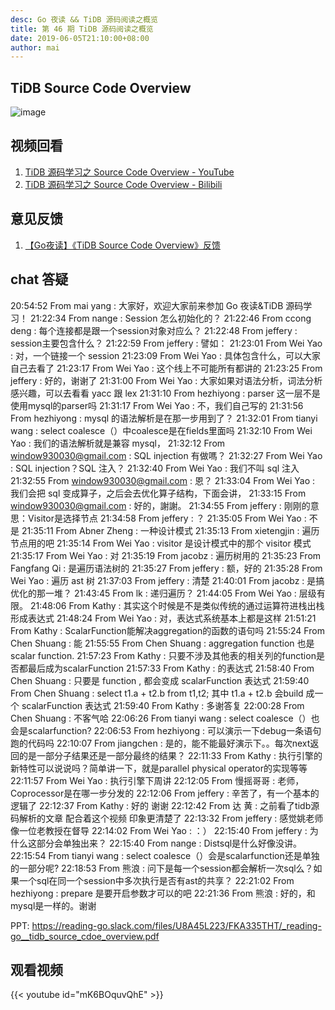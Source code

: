 ```yaml
---
desc: Go 夜读 && TiDB 源码阅读之概览
title: 第 46 期 TiDB 源码阅读之概览
date: 2019-06-05T21:10:00+08:00
author: mai
---
```


## TiDB Source Code Overview

![image](https://user-images.githubusercontent.com/1710912/58966936-c7bfb100-87e5-11e9-9479-8f9e95105227.png)

## 视频回看

1. [TiDB 源码学习之 Source Code Overview - YouTube](https://youtu.be/mK6BOquvQhE)
2. [TiDB 源码学习之 Source Code Overview - Bilibili](https://www.bilibili.com/video/av54658699/)

## 意见反馈

1. [【Go夜读】《TiDB Source Code Overview》反馈](https://docs.google.com/forms/d/e/1FAIpQLSeaj0ZxZJhfqa0oS8MZGtTDIylSCAdLq1ymnkYhfbkgSQ6rOw/viewform)

## chat 答疑

20:54:52	 From mai yang : 大家好，欢迎大家前来参加 Go 夜读&TiDB 源码学习！
21:22:34	 From nange : Session 怎么初始化的？
21:22:46	 From ccong deng : 每个连接都是跟一个session对象对应么？
21:22:48	 From jeffery : session主要包含什么？
21:22:59	 From jeffery : 譬如：
21:23:01	 From Wei Yao : 对，一个链接一个 session
21:23:09	 From Wei Yao : 具体包含什么，可以大家自己去看了
21:23:17	 From Wei Yao : 这个线上不可能所有都讲的
21:23:25	 From jeffery : 好的，谢谢了
21:31:00	 From Wei Yao : 大家如果对语法分析，词法分析感兴趣，可以去看看 yacc 跟 lex
21:31:10	 From hezhiyong : parser 这一层不是使用mysql的parser吗 
21:31:17	 From Wei Yao : 不，我们自己写的
21:31:56	 From hezhiyong : mysql 的语法解析是在那一步用到了？
21:32:01	 From tianyi wang : select coalesce（）中coalesce是在fields里面吗
21:32:10	 From Wei Yao : 我们的语法解析就是兼容 mysql，
21:32:12	 From window930030@gmail.com : SQL injection 有做嗎？
21:32:27	 From Wei Yao : SQL injection？SQL 注入？
21:32:40	 From Wei Yao : 我们不叫 sql 注入
21:32:55	 From window930030@gmail.com : 恩？
21:33:04	 From Wei Yao : 我们会把 sql 变成算子，之后会去优化算子结构，下面会讲，
21:33:15	 From window930030@gmail.com : 好的，謝謝。
21:34:55	 From jeffery : 刚刚的意思：Visitor是选择节点
21:34:58	 From jeffery : ？
21:35:05	 From Wei Yao : 不是
21:35:11	 From Abner Zheng : 一种设计模式
21:35:13	 From xietengjin : 遍历节点用的吧
21:35:14	 From Wei Yao : visitor 是设计模式中的那个 visitor 模式
21:35:17	 From Wei Yao : 对
21:35:19	 From jacobz : 遍历树用的
21:35:23	 From Fangfang Qi : 是遍历语法树的
21:35:27	 From jeffery : 额，好的
21:35:28	 From Wei Yao : 遍历 ast 树
21:37:03	 From jeffery : 清楚
21:40:01	 From jacobz : 是搞优化的那一堆？
21:43:45	 From lk : 递归遍历？
21:44:05	 From Wei Yao : 层级有限。
21:48:06	 From Kathy : 其实这个时候是不是类似传统的通过运算符进栈出栈形成表达式
21:48:24	 From Wei Yao : 对，表达式系统基本上都是这样
21:51:21	 From Kathy : ScalarFunction能解决aggregation的函数的语句吗
21:55:24	 From Chen Shuang : 能
21:55:55	 From Chen Shuang : aggregation function 也是 scalar function.
21:57:23	 From Kathy : 只要不涉及其他表的相关列的function是否都最后成为scalarFunction
21:57:33	 From Kathy : 的表达式
21:58:40	 From Chen Shuang : 只要是 function , 都会变成 scalarFunction 表达式
21:59:40	 From Chen Shuang : select t1.a + t2.b from t1,t2; 其中 t1.a + t2.b 会build 成一个 scalarFunction 表达式
21:59:40	 From Kathy : 多谢答复
22:00:28	 From Chen Shuang : 不客气哈
22:06:26	 From tianyi wang : select coalesce（）也会是scalarfunction?
22:06:53	 From hezhiyong : 可以演示一下debug一条语句跑的代码吗
22:10:07	 From jiangchen : 是的，能不能最好演示下。。每次next返回的是一部分子结果还是一部分最终的结果？
22:11:33	 From Kathy : 执行引擎的新特性可以说说吗？简单讲一下，就是parallel physical operator的实现等等
22:11:57	 From Wei Yao : 执行引擎下周讲
22:12:05	 From 慢摇哥哥 : 老师，Coprocessor是在哪一步分发的
22:12:06	 From jeffery : 辛苦了，有一个基本的逻辑了
22:12:37	 From Kathy : 好的 谢谢
22:12:42	 From 达 黄 : 之前看了tidb源码解析的文章 配合着这个视频 印象更清楚了
22:13:32	 From jeffery : 感觉姚老师像一位老教授在督导
22:14:02	 From Wei Yao : ：）
22:15:40	 From jeffery : 为什么这部分会单独出来？
22:15:40	 From nange : Distsql是什么好像没讲。
22:15:54	 From tianyi wang : select coalesce（）会是scalarfunction还是单独的一部分呢?
22:18:53	 From 熊浪 : 问下是每一个session都会解析一次sql么？如果一个sql在同一个session中多次执行是否有ast的共享？
22:21:02	 From hezhiyong : prepare 是要开启参数才可以的吧
22:21:36	 From 熊浪 : 好的，和mysql是一样的。谢谢

PPT: https://reading-go.slack.com/files/U8A45L223/FKA335THT/_reading-go__tidb_source_cdoe_overview.pdf

## 观看视频

{{< youtube id="mK6BOquvQhE" >}}

